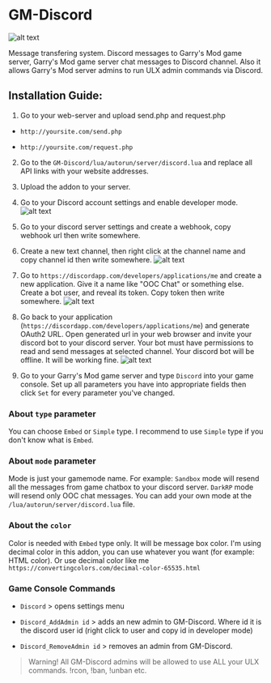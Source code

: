 # GM-Discord
![alt text](https://i.imgur.com/L22htpB.jpg)

Message transfering system. Discord messages to Garry's Mod game server, Garry's Mod game server chat messages to Discord channel. Also it allows Garry's Mod server admins to run ULX admin commands via Discord.

## Installation Guide:
1. Go to your web-server and upload send.php and request.php

- `http://yoursite.com/send.php`

- `http://yoursite.com/request.php`

2. Go to the `GM-Discord/lua/autorun/server/discord.lua` and replace all API links with your website addresses.

3. Upload the addon to your server.

4. Go to your Discord account settings and enable developer mode.
![alt text](https://i.imgur.com/mdwS4sR.gif)

5. Go to your discord server settings and create a webhook, copy webhook url then write somewhere.

6. Create a new text channel, then right click at the channel name and copy channel id then write somewhere.
![alt text](https://i.imgur.com/RVyzR4U.gif)

7. Go to `https://discordapp.com/developers/applications/me` and create a new application.
Give it a name like "OOC Chat" or something else. Create a bot user, and reveal its token.
Copy token then write somewhere.
![alt text](https://i.imgur.com/T9CMjuI.gif)

8. Go back to your application (`https://discordapp.com/developers/applications/me`) and generate OAuth2 URL. Open generated url in your web browser and invite your discord bot to your discord server. Your bot must have permissions to read and send messages at selected channel. Your discord bot will be offline. It will be working fine.
![alt text](https://i.imgur.com/vglOGl1.gif)

9. Go to your Garry's Mod game server and type `Discord` into your game console. Set up all parameters you have into appropriate fields then click `Set` for every parameter you've changed.


### About `type` parameter
You can choose `Embed` or `Simple` type. I recommend to use `Simple` type if you don't know what is `Embed`.

### About `mode` parameter
Mode is just your gamemode name. For example: `Sandbox` mode will resend all the messages from game chatbox to your discord server. `DarkRP` mode will resend only OOC chat messages. You can add your own mode at the `/lua/autorun/server/discord.lua` file.

### About the `color`
Color is needed with `Embed` type only. It will be message box color. I'm using decimal color in this addon, you can use whatever you want (for example: HTML color). Or use decimal color like me `https://convertingcolors.com/decimal-color-65535.html`

### Game Console Commands
- `Discord` > opens settings menu

- `Discord_AddAdmin id` > adds an new admin to GM-Discord. Where id it is the discord user id (right click to user and copy id in developer mode)

- `Discord_RemoveAdmin id` > removes an admin from GM-Discord.

> Warning! All GM-Discord admins will be allowed to use ALL your ULX commands. !rcon, !ban, !unban etc.
